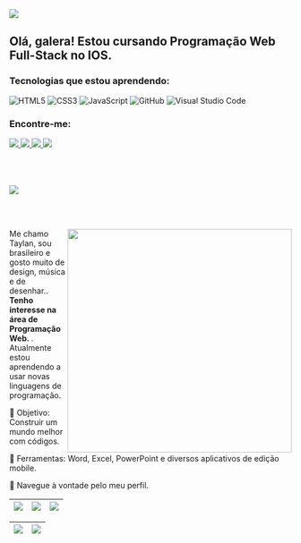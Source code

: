 <img src="coding.png">

## Olá, galera! Estou cursando Programação Web Full-Stack no IOS.

### Tecnologias que estou aprendendo:

![HTML5](https://img.shields.io/badge/html5-orange.svg?style=for-the-badge&logo=html5&logoColor=white)
![CSS3](https://img.shields.io/badge/css3-%231572B6.svg?style=for-the-badge&logo=css3&logoColor=white)
![JavaScript](https://img.shields.io/badge/javascript-yellow.svg?style=for-the-badge&logo=javascript&logoColor=black)
![GitHub](https://img.shields.io/badge/github-%23121011.svg?style=for-the-badge&logo=github&logoColor=white)
![Visual Studio Code](https://img.shields.io/badge/VS%20Code-0078d7.svg?style=for-the-badge&logo=visual-studio-code&logoColor=white)


### Encontre-me:

<div>
  <!-- Work Links -->
  <a href="https://github.com/TaylanHahn" target="_blank">
    <img src="https://img.shields.io/badge/GitHub-100000?style=for-the-badge&logo=github&logoColor=white" target="_blank">
  </a>
  <a href="https://www.linkedin.com/in/andreinaoliveira/" target="_blank">
    <img src="https://img.shields.io/badge/-LinkedIn-%230077B5?style=for-the-badge&logo=linkedin&logoColor=white" target="_blank">
  </a>
  <a href = "mailto:taylan.hahn@gmail.com">
    <img src="https://img.shields.io/badge/Gmail-D14836?style=for-the-badge&logo=gmail&logoColor=white">
  </a>

  <!-- Social Links -->
  <a href="https://instagram.com/taylan.hahn/" target="_blank">
  <img src="https://img.shields.io/badge/-Instagram-%23E4405F?style=for-the-badge&logo=instagram&logoColor=white" target="_blank">
  </a>
</div>

<br><br><br>
<a href="https://github.com/TaylanHahn/github-readme-stats">
<img align="center" src="https://github-readme-stats.vercel.app/api/top-langs/?username=TaylanHahn&layout=compact&theme=dark&hide_border=true"></img>
</a> 


<br> <br>

<img src="https://raw.githubusercontent.com/MicaelliMedeiros/micaellimedeiros/master/image/computer-illustration.png" min-width="400px" max-width="400px" width="400px" align="right">

<p align="left"> 
  Me chamo Taylan, sou brasileiro e gosto muito de design, música e de desenhar.. <strong> Tenho interesse na área de Programação Web. </strong>. <br>
  Atualmente estou aprendendo a usar novas linguagens de programação.
</p>

<p align="left">
 
  🎯 Objetivo: Construir um mundo melhor com códigos.
</p>

<p align="left">
</p>

  💼 Ferramentas: Word, Excel, PowerPoint e diversos aplicativos de edição mobile.


<p align="left">
  💜 Navegue à vontade pelo meu perfil.
</p>

| ![](http://github-profile-summary-cards.vercel.app/api/cards/stats?username=taylanhahn&theme=tokyonight) | ![](http://github-profile-summary-cards.vercel.app/api/cards/repos-per-language?username=taylanhahn&hide=Html&theme=tokyonight) | ![](http://github-profile-summary-cards.vercel.app/api/cards/most-commit-language?username=taylanhahn&theme=tokyonight) |
| :-: | :-: | :-: |

| ![](http://github-profile-summary-cards.vercel.app/api/cards/profile-details?username=taylanhahn&theme=tokyonight) | ![](https://github-readme-streak-stats.herokuapp.com/?user=taylanhahn&theme=tokyonight&hide_border=true&date_format=M%20j%5B%2C%20Y%5D&background=1A1B27&stroke=35AFA3&ring=BF91F3&fire=BF91F3&currStreakNum=BF91F3&sideNums=BF91F3&currStreakLabel=BF91F3&sideLabels=BF91F3&dates=35AFA3) |
| :-: | :-: |

